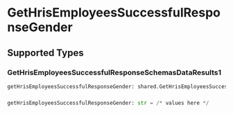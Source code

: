 # GetHrisEmployeesSuccessfulResponseGender


## Supported Types

### GetHrisEmployeesSuccessfulResponseSchemasDataResults1

```python
getHrisEmployeesSuccessfulResponseGender: shared.GetHrisEmployeesSuccessfulResponseSchemasDataResults1 = /* values here */
```

### 

```python
getHrisEmployeesSuccessfulResponseGender: str = /* values here */
```

